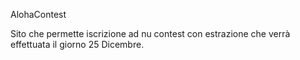 AlohaContest

Sito che permette iscrizione ad nu contest con estrazione che verrà effettuata il giorno 25 Dicembre.
